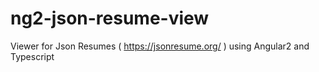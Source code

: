 # ng2-json-resume-view
Viewer for Json Resumes ( https://jsonresume.org/ ) using Angular2 and Typescript
